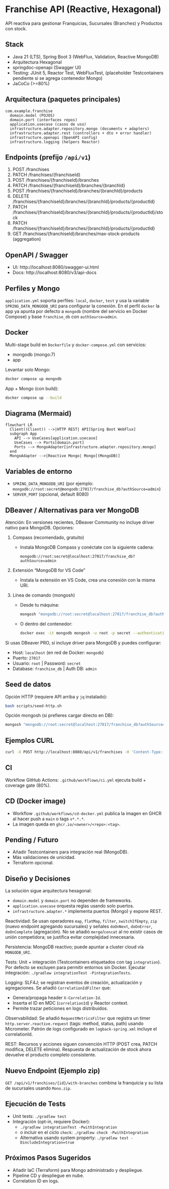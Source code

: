 # Franchise API (Reactive, Hexagonal)

API reactiva para gestionar Franquicias, Sucursales (Branches) y Productos con stock.

## Stack
- Java 21 (LTS), Spring Boot 3 (WebFlux, Validation, Reactive MongoDB)
- Arquitectura Hexagonal
- springdoc-openapi (Swagger UI)
- Testing: JUnit 5, Reactor Test, WebFluxTest, (placeholder Testcontainers pendiente si se agrega contenedor Mongo)
- JaCoCo (>=80%)

## Arquitectura (paquetes principales)
```
com.example.franchise
  domain.model (POJOS)
  domain.port (interfaces repos)
  application.usecase (casos de uso)
  infrastructure.adapter.repository.mongo (documents + adapters)
  infrastructure.adapter.rest (controllers + dto + error handler)
  infrastructure.openapi (OpenAPI config)
  infrastructure.logging (helpers Reactor)
```

## Endpoints (prefijo `/api/v1`)
1. POST /franchises
2. PATCH /franchises/{franchiseId}
3. POST /franchises/{franchiseId}/branches
4. PATCH /franchises/{franchiseId}/branches/{branchId}
5. POST /franchises/{franchiseId}/branches/{branchId}/products
6. DELETE /franchises/{franchiseId}/branches/{branchId}/products/{productId}
7. PATCH /franchises/{franchiseId}/branches/{branchId}/products/{productId}/stock
8. PATCH /franchises/{franchiseId}/branches/{branchId}/products/{productId}
9. GET /franchises/{franchiseId}/branches/max-stock-products (aggregation)

## OpenAPI / Swagger
- UI: http://localhost:8080/swagger-ui.html
- Docs: http://localhost:8080/v3/api-docs

## Perfiles y Mongo
`application.yml` soporta perfiles: `local`, `docker`, `test` y usa la variable `SPRING_DATA_MONGODB_URI` para configurar la conexión. En el perfil `docker` la app ya apunta por defecto a `mongodb` (nombre del servicio en Docker Compose) y base `franchise_db` con `authSource=admin`.

## Docker
Multi-stage build en `Dockerfile` y `docker-compose.yml` con servicios:
- mongodb (mongo:7)
- app

Levantar solo Mongo:
```bash
docker compose up mongodb
```
App + Mongo (con build):
```bash
docker compose up --build
```

## Diagrama (Mermaid)
```mermaid
flowchart LR
  Client((Client)) -->|HTTP REST| API[Spring Boot WebFlux]
  subgraph App
    API --> UseCases[application.usecase]
    UseCases --> Ports[domain.port]
    Ports --> MongoAdapter[infrastructure.adapter.repository.mongo]
  end
  MongoAdapter -->|Reactive Mongo| Mongo[(MongoDB)]
```

## Variables de entorno
- `SPRING_DATA_MONGODB_URI` (por ejemplo: `mongodb://root:secret@mongodb:27017/franchise_db?authSource=admin`)
- `SERVER_PORT` (opcional, default 8080)

## DBeaver / Alternativas para ver MongoDB
Atención: En versiones recientes, DBeaver Community no incluye driver nativo para MongoDB. Opciones:

1) Compass (recomendado, gratuito)
   - Instala MongoDB Compass y conéctate con la siguiente cadena:
     ```
     mongodb://root:secret@localhost:27017/franchise_db?authSource=admin
     ```

2) Extensión “MongoDB for VS Code”
   - Instala la extensión en VS Code, crea una conexión con la misma URI.

3) Línea de comando (mongosh)
   - Desde tu máquina:
     ```bash
     mongosh "mongodb://root:secret@localhost:27017/franchise_db?authSource=admin"
     ```
   - O dentro del contenedor:
     ```bash
     docker exec -it mongodb mongosh -u root -p secret --authenticationDatabase admin franchise_db
     ```

Si usas DBeaver PRO, sí incluye driver para MongoDB y puedes configurar:
- Host: `localhost` (en red de Docker: `mongodb`)
- Puerto: `27017`
- Usuario: `root`  |  Password: `secret`
- Database: `franchise_db`  |  Auth DB: `admin`

## Seed de datos
Opción HTTP (requiere API arriba y `jq` instalado):
```bash
bash scripts/seed-http.sh
```

Opción mongosh (si prefieres cargar directo en DB):
```bash
mongosh "mongodb://root:secret@localhost:27017/franchise_db?authSource=admin" scripts/seed-mongosh.js
```

## Ejemplos CURL
```bash
curl -X POST http://localhost:8080/api/v1/franchises -H 'Content-Type: application/json' -d '{"name":"ACME"}'
```

## CI
Workflow GitHub Actions: `.github/workflows/ci.yml` ejecuta build + coverage gate (80%).

## CD (Docker image)
- Workflow `.github/workflows/cd-docker.yml` publica la imagen en GHCR al hacer push a `main` o tags `v*.*.*`.
- La imagen queda en `ghcr.io/<owner>/<repo>:<tag>`.

## Pending / Futuro
- Añadir Testcontainers para integración real (MongoDB). 
- Más validaciones de unicidad.
- Terraform opcional.

## Diseño y Decisiones
La solución sigue arquitectura hexagonal:
- `domain.model` y `domain.port` no dependen de frameworks.
- `application.usecase` orquesta reglas usando solo puertos.
- `infrastructure.adapter.*` implementa puertos (Mongo) y expone REST.

Reactividad: Se usan operadores `map`, `flatMap`, `filter`, `switchIfEmpty`, `zip` (nuevo endpoint agregando sucursales) y señales `doOnNext`, `doOnError`, `doOnComplete` (agregación). No se añadió `merge`/`concat` al no existir casos de unión competidora; se justifica evitar complejidad innecesaria.

Persistencia: MongoDB reactivo; puede apuntar a cluster cloud vía `MONGODB_URI`.

Tests: Unit + integración (Testcontainers etiquetados con tag `integration`). Por defecto se excluyen para permitir entornos sin Docker. Ejecutar integración: `./gradlew integrationTest -PintegrationTests`.

Logging: SLF4J; se registran eventos de creación, actualización y agregaciones. Se añadió `CorrelationIdFilter` que:
- Genera/propaga header `X-Correlation-Id`.
- Inserta el ID en MDC (`correlationId`) y Reactor context.
- Permite trazar peticiones en logs distribuidos.

Observabilidad: Se añadió `RequestMetricsFilter` que registra un timer `http.server.reactive.request` (tags: method, status, path) usando Micrometer. Patrón de logs configurado en `logback-spring.xml` incluye el correlationId.

REST: Recursos y acciones siguen convención HTTP (POST crea, PATCH modifica, DELETE elimina). Respuesta de actualización de stock ahora devuelve el producto completo consistente.

## Nuevo Endpoint (Ejemplo zip)
`GET /api/v1/franchises/{id}/with-branches` combina la franquicia y su lista de sucursales usando `Mono.zip`.

## Ejecución de Tests
- Unit tests: `./gradlew test`
- Integración (opt-in, requiere Docker):
  - `./gradlew integrationTest -PwithIntegration`
  - o incluir en el ciclo `check`: `./gradlew check -PwithIntegration`
  - Alternativa usando system property: `./gradlew test -DincludeIntegration=true`

## Próximos Pasos Sugeridos
- Añadir IaC (Terraform) para Mongo administrado y despliegue.
- Pipeline CD y despliegue en nube.
- Correlation ID en logs.
```
